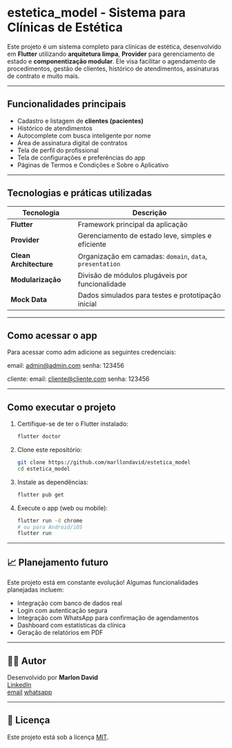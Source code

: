 # estetica_model - Sistema para Clínicas de Estética

Este projeto é um sistema completo para clínicas de estética, desenvolvido em **Flutter** utilizando **arquitetura limpa**, **Provider** para gerenciamento de estado e **componentização modular**. Ele visa facilitar o agendamento de procedimentos, gestão de clientes, histórico de atendimentos, assinaturas de contrato e muito mais.

---

## Funcionalidades principais

- Cadastro e listagem de **clientes (pacientes)**
- Histórico de atendimentos
- Autocomplete com busca inteligente por nome
- Área de assinatura digital de contratos
- Tela de perfil do profissional
- Tela de configurações e preferências do app
- Páginas de Termos e Condições e Sobre o Aplicativo

---

## Tecnologias e práticas utilizadas

| Tecnologia         | Descrição                                                  |
|--------------------|------------------------------------------------------------|
| **Flutter**        | Framework principal da aplicação                           |
| **Provider**       | Gerenciamento de estado leve, simples e eficiente          |
| **Clean Architecture** | Organização em camadas: `domain`, `data`, `presentation` |
| **Modularização**  | Divisão de módulos plugáveis por funcionalidade            |
| **Mock Data**      | Dados simulados para testes e prototipação inicial         |

---

## Como acessar o app

Para acessar como adm adicione as seguintes credenciais:

email: admin@admin.com
senha: 123456

cliente:
email: cliente@cliente.com
senha: 123456

---

## Como executar o projeto

1. Certifique-se de ter o Flutter instalado:
   ```bash
   flutter doctor
   ```

2. Clone este repositório:
   ```bash
   git clone https://github.com/marllondavid/estetica_model
   cd estetica_model
   ```

3. Instale as dependências:
   ```bash
   flutter pub get
   ```

4. Execute o app (web ou mobile):
   ```bash
   flutter run -d chrome
   # ou para Android/iOS
   flutter run
   ```

---

## 📈 Planejamento futuro

Este projeto está em constante evolução! Algumas funcionalidades planejadas incluem:

- Integração com banco de dados real
- Login com autenticação segura
- Integração com WhatsApp para confirmação de agendamentos
- Dashboard com estatísticas da clínica
- Geração de relatórios em PDF

---

## 👨‍💼 Autor

Desenvolvido por **Marlon David**  
[LinkedIn](https://www.linkedin.com/in/marlon-david-30a32122b/)  
[email](mailto:marllondaavid@gmail.com)
[whatsapp](21969766390)

---

## 📄 Licença

Este projeto está sob a licença [MIT](LICENSE).
